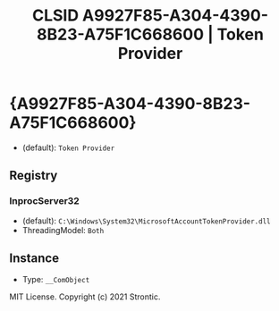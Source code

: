 ﻿---
title: "CLSID A9927F85-A304-4390-8B23-A75F1C668600 | Token Provider"
excerpt: What is COM-Object CLSID A9927F85-A304-4390-8B23-A75F1C668600?
---

# {A9927F85-A304-4390-8B23-A75F1C668600}

* (default): `Token Provider`

## Registry


### InprocServer32

* (default): `C:\Windows\System32\MicrosoftAccountTokenProvider.dll`
* ThreadingModel: `Both`

## Instance

* Type: `__ComObject`

MIT License. Copyright (c) 2021 Strontic.


